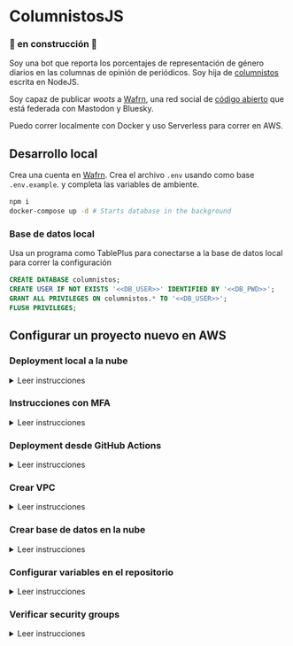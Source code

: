 # ColumnistosJS

### 🔨 en construcción 🚧

Soy una bot que reporta los porcentajes de representación de género diarios en las columnas de opinión de periódicos. Soy hija de [columnistos](https://github.com/columnistos/columnistos) escrita en NodeJS.

Soy capaz de publicar _woots_ a [Wafrn](https://app.wafrn.net/blog/columnistoscr), una red social de [código abierto](https://github.com/gabboman/wafrn) que está federada con Mastodon y Bluesky.

Puedo correr localmente con Docker y uso Serverless para correr en AWS.

## Desarrollo local

Crea una cuenta en [Wafrn](https://app.wafrn.net). Crea el archivo `.env` usando como base `.env.example`.
y completa las variables de ambiente.

```bash
npm i
docker-compose up -d # Starts database in the background
```

### Base de datos local

Usa un programa como TablePlus para conectarse a la base de datos local para correr la configuración

```sql
CREATE DATABASE columnistos;
CREATE USER IF NOT EXISTS '<<DB_USER>>' IDENTIFIED BY '<<DB_PWD>>';
GRANT ALL PRIVILEGES ON columnistos.* TO '<<DB_USER>>';
FLUSH PRIVILEGES;
```

## Configurar un proyecto nuevo en AWS

### Deployment local a la nube

<details>
<summary>Leer instrucciones</summary>

```bash
npm i -g serverless@3.40.0
```

En AWS, en el menú superior derecho elige "Security credentials". Crea un nuevo set de Access keys para CLI y guarda el csv a la computadora. Llena el siguiente comando con esos valores.

```bash
serverless config credentials --provider aws --key XXXX --secret XXXX
```

</details>

### Instrucciones con MFA

<details>
<summary>Leer instrucciones</summary>

Si tienes MFA habilitado, guarda de la misma página Security credentials el identificador de tu dispositivo MFA que tiene el patrón `arn:aws:iam:xxx`.

Vamos a generar unas credenciales temporales que vamos a guardar en un perfil llamado `mfa`. Por defecto expiran en un día.
Para que Serverless sepa que queremos usar estas credenciales temporales, hay que pasarle el parámetro `--aws-profile mfa`.

```bash
# hay que deshabilitar estas variables primero
unset AWS_ACCESS_KEY_ID
unset AWS_SECRET_ACCESS_KEY
# este comando devuelve con json con los valores temporales para aws_access_key_id, aws_secret_access_key y aws_session_token
aws sts get-session-token --serial-number arn:aws:iam:xxx --token-code [token-de-dispositivo-mfa]
# ingresa los valores temporales de key id and key secret del comando anterior
aws configure --profile mfa
# ingresa el valor temporal de session token
aws configure --profile mfa set aws_session_token [session-token-del-comando-anterior]
export AWS_PROFILE="mfa" # talvez no es completamente necesario
```

#### Comando para hacer deployment

```bash
npm run local-deploy
```

</details>

### Deployment desde GitHub Actions

<details>
<summary>Leer instrucciones</summary>

Cuando ocurre un commit en `main`, un [GitHub Workflow](.github/workflows/build-and-deploy.yml) actualiza el deployment en AWS. Para que Github sea capaz de hacer cambios en AWS, hay que darle un rol en nuestra cuenta de AWS.

1. Crear un Identity provider en AWS.
   En la consola de IAM, elije Identity providers y Add provider. En Configure provider, elije OpenID Connect.
   En Provider URL, usa `https://token.actions.githubusercontent.com`. Para la audiencia, usa `sts.amazonaws.com`.
2. Asigna un rol IAM al identity provider.
   En la página del identity provider, elije Assign role. Elije crear un nuevo rol.
   El nombre puede ser `GitHubAction-AssumeRoleWithAction` y para los permisos asigna los siguientes:

```
AmazonAPIGatewayAdministrator
AmazonRoute53AutoNamingFullAccess
AmazonRoute53ReadOnlyAccess
AmazonS3FullAccess
AWSCertificateManagerReadOnly
AWSCloudFormationFullAccess
AWSLambda_FullAccess
AmazonAPIGatewayPushToCloudWatchLogs
IAMFullAccess
CloudWatchLogsFullAccess
```

También es necesario agregar la siguiente política inline

```
{
  "Version": "2012-10-17",
  "Statement": [
    {
      "Sid": "Statement1",
      "Effect": "Allow",
      "Action": [
        "events:DescribeRule",
        "events:PutRule",
        "events:PutTargets"
      ],
      "Resource": [
        "*"
      ]
    }
  ]
}
```

3. Copia el ARN del rol a la variable de ambiente de GitHub `AWS_ROLE_TO_ASSUME`.

4. Configura los secretos de ambiente de GitHub `AWS_ACCESS_KEY_ID` y `AWS_SECRET_ACCESS_KEY`.

</details>

### Crear VPC

<details>
<summary>Leer instrucciones</summary>

1. Siguiendo las instrucciones de (este artículo)[https://medium.com/financial-engines-techblog/aws-lambdas-with-a-static-outgoing-ip-5174a1e70245], crea un VPC, 1 subnet privada y 1 pública en dos availability zones, una internet gateway, dos route tables privados para cada AZ, un route table público y dos NAT Gateway con asociación a la subnet pública de cada AZ para enlazar con cada route table privado.

2. En el route table público, en el tab de Routes, hay que cambiar el route 0.0.0.0/0 para que dirija al Internet gateway. En el tab de Subnet associations, agrega las dos subnets públicas de manera explícita.

3. En los dos route table privados, recomiendo renombrarlos para indicar el AZ. Agregar la ruta 0.0.0.0/0 hacia el NAT Gateway asociado al mismo AZ.

4. Agregar un security group para el lambda, con una regla Outbound de HTTPs para 0.0.0.0/0

5. En las subnets públicas, marcar en la configuración "Enable auto-assign public IPv4 address"

</details>

### Crear base de datos en la nube

<details>
<summary>Leer instrucciones</summary>

1. Crear una base de datos MariaDB en free tier y elije una contraseña segura.

2. En la sección de Connectivity, elije la VPC, crea un nuevo subnet group para la db, permite acceso público, elije crear un nuevo VPC group llamado `columnistos-rds-sg` y no deja preferencia para el availability zone.

![image](./docs/imgs/database-setup.png)

3. Usando un programa como TablePlus, conéctate a la base de datos por su nombre para correr [el script para configurar el usuario y el schema](#base-de-datos-local) y [el de crear las tablas](./db/setup.sql).

</details>

### Configurar variables en el repositorio

<details>
<summary>Leer instrucciones</summary>

Configurar las siguientes variables de ambiente en GitHub

- AWS_LAMBDA_SG
- AWS_RDS_SG
- AWS_SUBNET_ID_1
- AWS_SUBNET_ID_2
- AWS_SUBNET_ID_3
- AWS_SUBNET_ID_4
- DB_HOST
- DB_USER
- CRAWLER_DIR
- ADMIN_HANDLES

Configurar el siguiente secreto en GitHub

- DB_PWD

</details>

### Verificar security groups

<details>
<summary>Leer instrucciones</summary>

El security group de rds solamente debe de tener dos inbound rules

- MySQL/Aurora del IP del local (se puede eliminar después de crear las tablas)
- MySQL/Aurora del security group del lambda

El security group de lambda solamente debe de tener dos outbound rules

- MySQL/Aurora hacia el security group del rds
- HTTPS hacia 0.0.0.0/0
</details>
